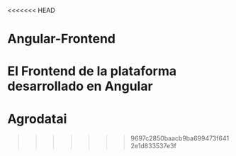 <<<<<<< HEAD
# Angular-Frontend
El Frontend de la plataforma desarrollado en Angular
=======
# Agrodatai
>>>>>>> 9697c2850baacb9ba699473f6412e1d833537e3f
